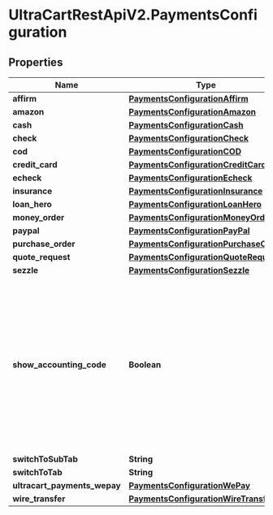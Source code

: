 # UltraCartRestApiV2.PaymentsConfiguration

## Properties
Name | Type | Description | Notes
------------ | ------------- | ------------- | -------------
**affirm** | [**PaymentsConfigurationAffirm**](PaymentsConfigurationAffirm.md) |  | [optional] 
**amazon** | [**PaymentsConfigurationAmazon**](PaymentsConfigurationAmazon.md) |  | [optional] 
**cash** | [**PaymentsConfigurationCash**](PaymentsConfigurationCash.md) |  | [optional] 
**check** | [**PaymentsConfigurationCheck**](PaymentsConfigurationCheck.md) |  | [optional] 
**cod** | [**PaymentsConfigurationCOD**](PaymentsConfigurationCOD.md) |  | [optional] 
**credit_card** | [**PaymentsConfigurationCreditCard**](PaymentsConfigurationCreditCard.md) |  | [optional] 
**echeck** | [**PaymentsConfigurationEcheck**](PaymentsConfigurationEcheck.md) |  | [optional] 
**insurance** | [**PaymentsConfigurationInsurance**](PaymentsConfigurationInsurance.md) |  | [optional] 
**loan_hero** | [**PaymentsConfigurationLoanHero**](PaymentsConfigurationLoanHero.md) |  | [optional] 
**money_order** | [**PaymentsConfigurationMoneyOrder**](PaymentsConfigurationMoneyOrder.md) |  | [optional] 
**paypal** | [**PaymentsConfigurationPayPal**](PaymentsConfigurationPayPal.md) |  | [optional] 
**purchase_order** | [**PaymentsConfigurationPurchaseOrder**](PaymentsConfigurationPurchaseOrder.md) |  | [optional] 
**quote_request** | [**PaymentsConfigurationQuoteRequest**](PaymentsConfigurationQuoteRequest.md) |  | [optional] 
**sezzle** | [**PaymentsConfigurationSezzle**](PaymentsConfigurationSezzle.md) |  | [optional] 
**show_accounting_code** | **Boolean** | Internal flag used to determine if accounting codes should be shown on the screen or not.  This flag is true if the merchant has a Quickbooks integration configured. | [optional] 
**switchToSubTab** | **String** |  | [optional] 
**switchToTab** | **String** |  | [optional] 
**ultracart_payments_wepay** | [**PaymentsConfigurationWePay**](PaymentsConfigurationWePay.md) |  | [optional] 
**wire_transfer** | [**PaymentsConfigurationWireTransfer**](PaymentsConfigurationWireTransfer.md) |  | [optional] 


